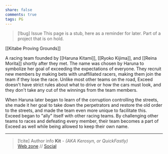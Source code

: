 ```yaml
---
share: false
comments: true
tags: PG
---
```

> [!bug] Issue
> This page is a stub, here as a reminder for later. Part of a project that is on hold.

[[Kitabe Proving Grounds]]

A racing team founded by [[Haruna Kitami]], [[Ryoko Kijima]], and [[Reina Morita]] shortly after they met. The name was chosen by Haruna to symbolize her goal of exceeding the expectations of everyone. They recruit new members by making bets with unaffiliated racers, making them join the team if they lose the race. Unlike most other teams on the road, Exceed doesn't have strict rules about what to drive or how the cars must look, and they don't take any cut of the winnings from the team members. 

When Haruna later began to learn of the corruption controlling the streets, she made it her goal to take down the perpetrators and restore the old order to the streets, and made the team even more unique to facilitate this. Exceed began to "ally" itself with other racing teams. By challenging other teams to races and defeating every member, their team becomes a part of Exceed as well while being allowed to keep their own name.

-----
> [!cite] Author info
> **Kit** - *(AKA Kerosyn, or QuickFastly)*\
> [Web zone](https://kerosyn.link) // [Social](https://m.tripulse.link/@kit)